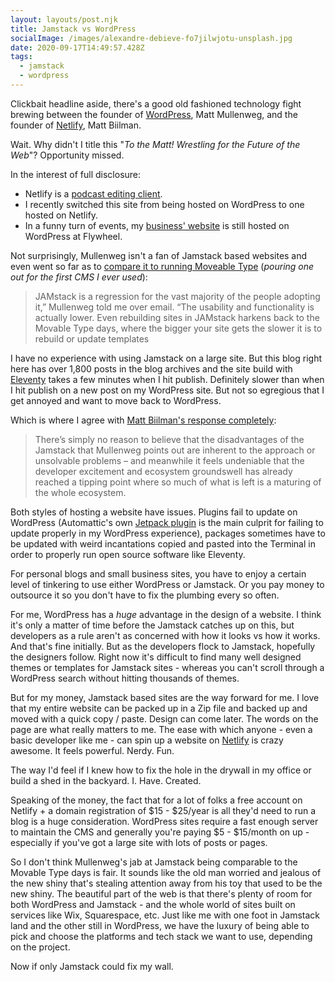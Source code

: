 ```yaml
---
layout: layouts/post.njk
title: Jamstack vs WordPress
socialImage: /images/alexandre-debieve-fo7jilwjotu-unsplash.jpg
date: 2020-09-17T14:49:57.428Z
tags:
  - jamstack
  - wordpress
---
```

Clickbait headline aside, there's a good old fashioned technology fight brewing between the founder of [WordPress](https://wordpress.com/), Matt Mullenweg, and the founder of [Netlify](https://www.netlify.com/), Matt Biilman.

Wait. Why didn't I title this "*To the Matt! Wrestling for the Future of the Web*"? Opportunity missed.

In the interest of full disclosure:

* Netlify is a [podcast editing client](https://www.lemonproductions.ca/portfolio/remotely-interesting-from-netlify/).
* I recently switched this site from being hosted on WordPress to one hosted on Netlify.
* In a funny turn of events, my [business' website](https://www.lemonproductions.ca/) is still hosted on WordPress at Flywheel.

Not surprisingly, Mullenweg isn't a fan of Jamstack based websites and even went so far as to [compare it to running Moveable Type](https://thenewstack.io/wordpress-co-founder-matt-mullenweg-is-not-a-fan-of-jamstack/) (*pouring one out for the first CMS I ever used*):

> JAMstack is a regression for the vast majority of the people adopting it,” Mullenweg told me over email. “The usability and functionality is actually lower. Even rebuilding sites in JAMstack harkens back to the Movable Type days, where the bigger your site gets the slower it is to rebuild or update templates

I have no experience with using Jamstack on a large site. But this blog right here has over 1,800 posts in the blog archives and the site build with [Eleventy](https://www.11ty.dev/) takes a few minutes when I hit publish. Definitely slower than when I hit publish on a new post on my WordPress site. But not so egregious that I get annoyed and want to move back to WordPress.

Which is where I agree with [Matt Biilman's response completely](https://www.netlify.com/blog/2020/09/15/on-mullenweg-and-the-jamstack-regression-or-future/):

> There’s simply no reason to believe that the disadvantages of the Jamstack that Mullenweg points out are inherent to the approach or unsolvable problems – and meanwhile it feels undeniable that the developer excitement and ecosystem groundswell has already reached a tipping point where so much of what is left is a maturing of the whole ecosystem.

Both styles of hosting a website have issues. Plugins fail to update on WordPress (Automattic's own [Jetpack plugin](https://jetpack.com/) is the main culprit for failing to update properly in my WordPress experience), packages sometimes have to be updated with weird incantations copied and pasted into the Terminal in order to properly run open source software like Eleventy.

For personal blogs and small business sites, you have to enjoy a certain level of tinkering to use either WordPress or Jamstack. Or you pay money to outsource it so you don't have to fix the plumbing every so often.

For me, WordPress has a *huge* advantage in the design of a website. I think it's only a matter of time before the Jamstack catches up on this, but developers as a rule aren't as concerned with how it looks vs how it works. And that's fine initially. But as the developers flock to Jamstack, hopefully the designers follow. Right now it's difficult to find many well designed themes or templates for Jamstack sites - whereas you can't scroll through a WordPress search without hitting thousands of themes. 

But for my money, Jamstack based sites are the way forward for me. I love that my entire website can be packed up in a Zip file and backed up and moved with a quick copy / paste. Design can come later. The words on the page are what really matters to me. The ease with which anyone - even a basic developer like me - can spin up a website on [Netlify](https://www.netlify.com/) is crazy awesome. It feels powerful. Nerdy. Fun. 

The way I'd feel if I knew how to fix the hole in the drywall in my office or build a shed in the backyard. I. Have. Created.

Speaking of the money, the fact that for a lot of folks a free account on Netlify + a domain registration of $15 - $25/year is all they'd need to run a blog is a huge consideration. WordPress sites require a fast enough server to maintain the CMS and generally you're paying $5 - $15/month on up - especially if you've got a large site with lots of posts or pages.

So I don't think Mullenweg's jab at Jamstack being comparable to the Movable Type days is fair. It sounds like the old man worried and jealous of the new shiny that's stealing attention away from his toy that used to be the new shiny. The beautiful part of the web is that there's plenty of room for both WordPress and Jamstack - and the whole world of sites built on services like Wix, Squarespace, etc. Just like me with one foot in Jamstack land and the other still in WordPress, we have the luxury of being able to pick and choose the platforms and tech stack we want to use, depending on the project.

Now if only Jamstack could fix my wall.